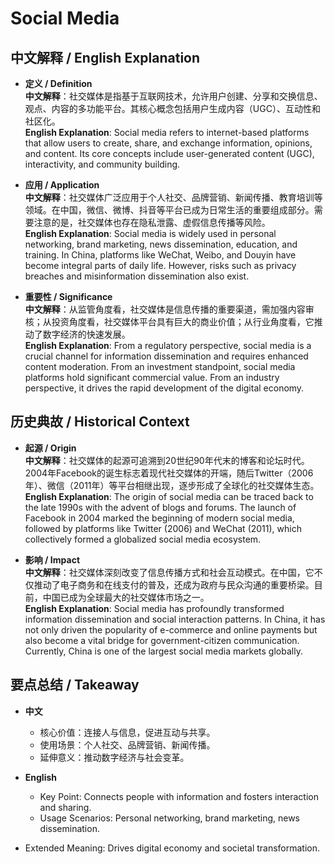 # Social Media

## 中文解释 / English Explanation

* **定义 / Definition**  
  **中文解释**：社交媒体是指基于互联网技术，允许用户创建、分享和交换信息、观点、内容的多功能平台。其核心概念包括用户生成内容（UGC）、互动性和社区化。  
  **English Explanation**: Social media refers to internet-based platforms that allow users to create, share, and exchange information, opinions, and content. Its core concepts include user-generated content (UGC), interactivity, and community building.

* **应用 / Application**  
  **中文解释**：社交媒体广泛应用于个人社交、品牌营销、新闻传播、教育培训等领域。在中国，微信、微博、抖音等平台已成为日常生活的重要组成部分。需要注意的是，社交媒体也存在隐私泄露、虚假信息传播等风险。  
  **English Explanation**: Social media is widely used in personal networking, brand marketing, news dissemination, education, and training. In China, platforms like WeChat, Weibo, and Douyin have become integral parts of daily life. However, risks such as privacy breaches and misinformation dissemination also exist.

* **重要性 / Significance**  
  **中文解释**：从监管角度看，社交媒体是信息传播的重要渠道，需加强内容审核；从投资角度看，社交媒体平台具有巨大的商业价值；从行业角度看，它推动了数字经济的快速发展。  
  **English Explanation**: From a regulatory perspective, social media is a crucial channel for information dissemination and requires enhanced content moderation. From an investment standpoint, social media platforms hold significant commercial value. From an industry perspective, it drives the rapid development of the digital economy.

## 历史典故 / Historical Context

* **起源 / Origin**  
  **中文解释**：社交媒体的起源可追溯到20世纪90年代末的博客和论坛时代。2004年Facebook的诞生标志着现代社交媒体的开端，随后Twitter（2006年）、微信（2011年）等平台相继出现，逐步形成了全球化的社交媒体生态。  
  **English Explanation**: The origin of social media can be traced back to the late 1990s with the advent of blogs and forums. The launch of Facebook in 2004 marked the beginning of modern social media, followed by platforms like Twitter (2006) and WeChat (2011), which collectively formed a globalized social media ecosystem.

* **影响 / Impact**  
  **中文解释**：社交媒体深刻改变了信息传播方式和社会互动模式。在中国，它不仅推动了电子商务和在线支付的普及，还成为政府与民众沟通的重要桥梁。目前，中国已成为全球最大的社交媒体市场之一。  
  **English Explanation**: Social media has profoundly transformed information dissemination and social interaction patterns. In China, it has not only driven the popularity of e-commerce and online payments but also become a vital bridge for government-citizen communication. Currently, China is one of the largest social media markets globally.

## 要点总结 / Takeaway

* **中文**  
  - 核心价值：连接人与信息，促进互动与共享。
  - 使用场景：个人社交、品牌营销、新闻传播。
  - 延伸意义：推动数字经济与社会变革。

* **English**  
  - Key Point: Connects people with information and fosters interaction and sharing.
  - Usage Scenarios: Personal networking, brand marketing, news dissemination.
- Extended Meaning: Drives digital economy and societal transformation.